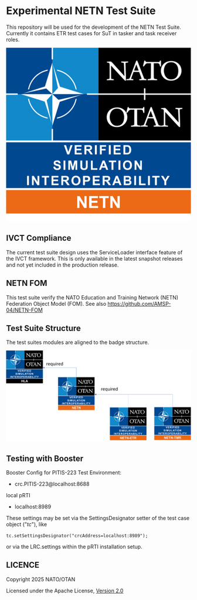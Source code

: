 # Experimental NETN Test Suite

This repository will be used for the development of the NETN Test Suite. Currently it contains ETR test cases for SuT in tasker and task receiver roles.

![NETN Badge](docs/src/NETN.png)

## IVCT Compliance

The current test suite design uses the ServiceLoader interface feature of the IVCT framework. This is only available in the latest snapshot releases and not yet included in the production release. 

## NETN FOM

This test suite verify the NATO Education and Training Network (NETN) Federation Object Model (FOM). 
See also https://github.com/AMSP-04/NETN-FOM

## Test Suite Structure

The test suites modules are aligned to the badge structure. 

![Badges](docs/src/NETN-dependencies.png)

## Testing with Booster

Booster Config for PITIS-223 Test Environment:
- crc.PITIS-223@localhost:8688

local pRTI
- localhost:8989

These settings may be set via the SettingsDesignator setter of the test case object ("_tc_"), like 

    tc.setSettingsDesignator("crcAddress=localhost:8989");

or via the LRC.settings within the pRTI installation setup.

## LICENCE

Copyright 2025 NATO/OTAN

Licensed under the Apache License, [Version 2.0](http://www.apache.org/licenses/LICENSE-2.0)

